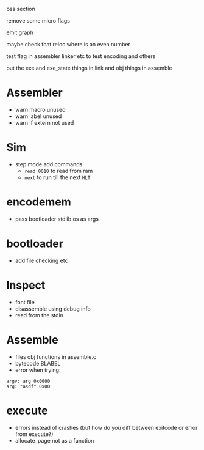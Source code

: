 bss section

remove some micro flags

emit graph

maybe check that reloc where is an even number

test flag in assembler linker etc to test encoding and others

put the exe and exe_state things in link
and obj things in assemble

# Assembler

- warn macro unused
- warn label unused
- warn if extern not used

# Sim

- step mode add commands
  - `read 0010` to read from ram
  - `next` to run till the next `HLT`

# encodemem

- pass bootloader stdlib os as args

# bootloader

- add file checking etc

# Inspect

- font file
- disassemble using debug info
- read from the stdin

# Assemble

- files obj functions in assemble.c
- bytecode BLABEL
- error when trying:

```
argv: arg 0x0000
arg: "asdf" 0x00
```

# execute

- errors instead of crashes (but how do you diff between exitcode or error from execute?)
- allocate_page not as a function
